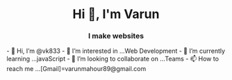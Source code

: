 <h1 align="center">Hi 👋, I'm Varun</h1>
<h3 align="center">I make websites</h3>
- 👋 Hi, I’m @vk833
- 👀 I’m interested in ...Web Development
- 🌱 I’m currently learning ...javaScript
- 💞️ I’m looking to collaborate on ...Teams
- 📫 How to reach me ...[Gmail]=varunmahour89@gmail.com

<!---
vk833/vk833 is a ✨ special ✨ repository because its `README.md` (this file) appears on your GitHub profile.
You can click the Preview link to take a look at your changes.
--->
